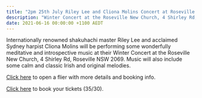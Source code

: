 ```yaml
---
title: "2pm 25th July Riley Lee and Cliona Molins Concert at Roseville New Church"
description: "Winter Concert at the Roseville New Church, 4 Shirley Rd, Roseville NSW 2069"
date: 2021-06-16 00:00:00 +1100 AEDT
---
```


Internationally renowned shakuhachi master Riley Lee and acclaimed Sydney harpist Cliona Molins will be performing some wonderfully meditative and introspective music at their Winter Concert at the Roseville New Church, 4 Shirley Rd, Roseville NSW 2069.
Music will also include some calm and classic Irish and original melodies.

[Click here](https://static.swedenborg.com.au/pdf/fliers/leemolins20210725.pdf) to open a flier with more details and booking info.

[Click here](https://www.trybooking.com/BRZNR) to book your tickets ($35/$30).